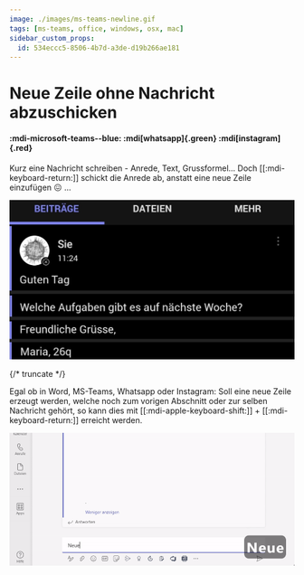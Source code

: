 ```yaml
---
image: ./images/ms-teams-newline.gif
tags: [ms-teams, office, windows, osx, mac]
sidebar_custom_props:
  id: 534eccc5-8506-4b7d-a3de-d19b266ae181
---
```


# Neue Zeile ohne Nachricht abzuschicken

#### :mdi-microsoft-teams--blue: :mdi[whatsapp]{.green} :mdi[instagram]{.red}

Kurz eine Nachricht schreiben - Anrede, Text, Grussformel... Doch [[:mdi-keyboard-return:]] schickt die Anrede ab, anstatt eine neue Zeile einzufügen 😖 ...

![Nachricht geschickt statt neue Zeile](images/ms-teams-preview.jpg)

{/* truncate */}

Egal ob in Word, MS-Teams, Whatsapp oder Instagram: Soll eine neue Zeile erzeugt werden, welche noch zum vorigen Abschnitt oder zur selben Nachricht gehört, so kann dies mit [[:mdi-apple-keyboard-shift:]] + [[:mdi-keyboard-return:]] erreicht werden.

![](images/ms-teams-newline.gif)